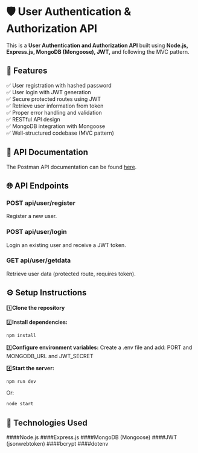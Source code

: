 # 🛡️ User Authentication & Authorization API

This is a **User Authentication and Authorization API** built using **Node.js, Express.js, MongoDB (Mongoose), JWT,** and following the MVC pattern.

## 🚀 Features

✅ User registration with hashed password  
✅ User login with JWT generation  
✅ Secure protected routes using JWT  
✅ Retrieve user information from token  
✅ Proper error handling and validation  
✅ RESTful API design  
✅ MongoDB integration with Mongoose  
✅ Well-structured codebase (MVC pattern)  

## 📖 API Documentation

The Postman API documentation can be found [here](https://documenter.getpostman.com/view/37421127/2sB2qfBzTV).

## 🌐 API Endpoints

### POST api/user/register

Register a new user.

### POST api/user/login

Login an existing user and receive a JWT token.

### GET api/user/getdata

Retrieve user data (protected route, requires token).

## ⚙️ Setup Instructions

1️⃣**Clone the repository**

2️⃣**Install dependencies:**
```bash
npm install
```
3️⃣**Configure environment variables:**
Create a .env file and add: PORT and MONGODB_URL and JWT_SECRET

4️⃣**Start the server:**
```bash
npm run dev
```
Or:
```bash
node start
```

## 🧱 Technologies Used
####Node.js
####Express.js
####MongoDB (Mongoose)
####JWT (jsonwebtoken)
####bcrypt
####dotenv